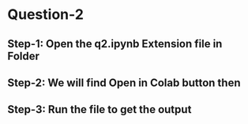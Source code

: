 # Question-2
## Step-1: Open the q2.ipynb Extension file in Folder
## Step-2: We will find **Open in Colab** button then
## Step-3: Run the file to get the output
